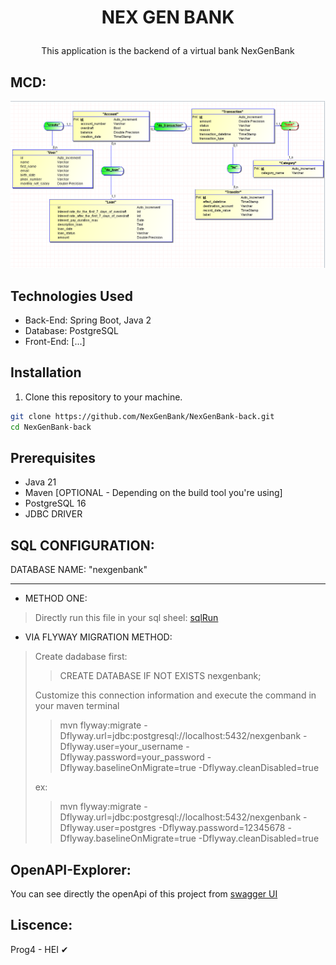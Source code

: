 # <p align="center"> NEX GEN BANK</p>

<p align="center"> 
    This application is the backend of a virtual bank NexGenBank 
</p>

## MCD:

<p align="center">
  <img src="Docs/MCD-IMAGE.PNG" alt="MadaTrans">
</p>

## Technologies Used

- Back-End: Spring Boot, Java 2
- Database: PostgreSQL
- Front-End: [...]

## Installation

1. Clone this repository to your machine.

```sh
git clone https://github.com/NexGenBank/NexGenBank-back.git
cd NexGenBank-back
```

## Prerequisites

- Java 21
- Maven [OPTIONAL - Depending on the build tool you're using]
- PostgreSQL 16
- JDBC DRIVER

## SQL CONFIGURATION:

DATABASE NAME: "nexgenbank"
_____

- METHOD ONE:

> Directly run this file in your sql sheel: [sqlRun](src/main/resources/sqlRun.sql)

- VIA FLYWAY MIGRATION METHOD:

> Create dadabase first:
> >CREATE DATABASE IF NOT EXISTS nexgenbank;
>
> Customize this connection  information and execute the command in your maven terminal
> 
> >mvn flyway:migrate -Dflyway.url=jdbc:postgresql://localhost:5432/nexgenbank -Dflyway.user=your_username -Dflyway.password=your_password -Dflyway.baselineOnMigrate=true -Dflyway.cleanDisabled=true
> 
> ex:
> 
> > mvn flyway:migrate -Dflyway.url=jdbc:postgresql://localhost:5432/nexgenbank -Dflyway.user=postgres -Dflyway.password=12345678 -Dflyway.baselineOnMigrate=true -Dflyway.cleanDisabled=true

## OpenAPI-Explorer:

You can see directly the openApi of this project
from [swagger UI](https://petstore.swagger.io/?url=https://gist.githubusercontent.com/Tiana-Finaritra/ea2f605bd57a27e27b17c4232ed45763/raw/05f8f2ff5679de8e97849b27a13492848756e49e/openAPI-MadaTrans.yaml)

## Liscence:

Prog4 - HEI ✔